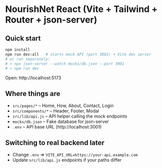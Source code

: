 # NourishNet React (Vite + Tailwind + Router + json-server)

## Quick start
```bash
npm install
npm run dev:all   # starts mock API (port 3001) + Vite dev server
# or run separately:
# > npx json-server --watch mocks/db.json --port 3001
# > npm run dev
```

Open: http://localhost:5173

## Where things are
- `src/pages/*` – Home, How, About, Contact, Login
- `src/components/*` – Header, Footer, Modal
- `src/lib/api.js` – API helper calling the mock endpoints
- `mocks/db.json` – Fake database for json-server
- `.env` – API base URL (http://localhost:3001)

## Switching to real backend later
- Change `.env` => `VITE_API_URL=https://your-api.example.com`
- Update `src/lib/api.js` endpoints if your paths differ
